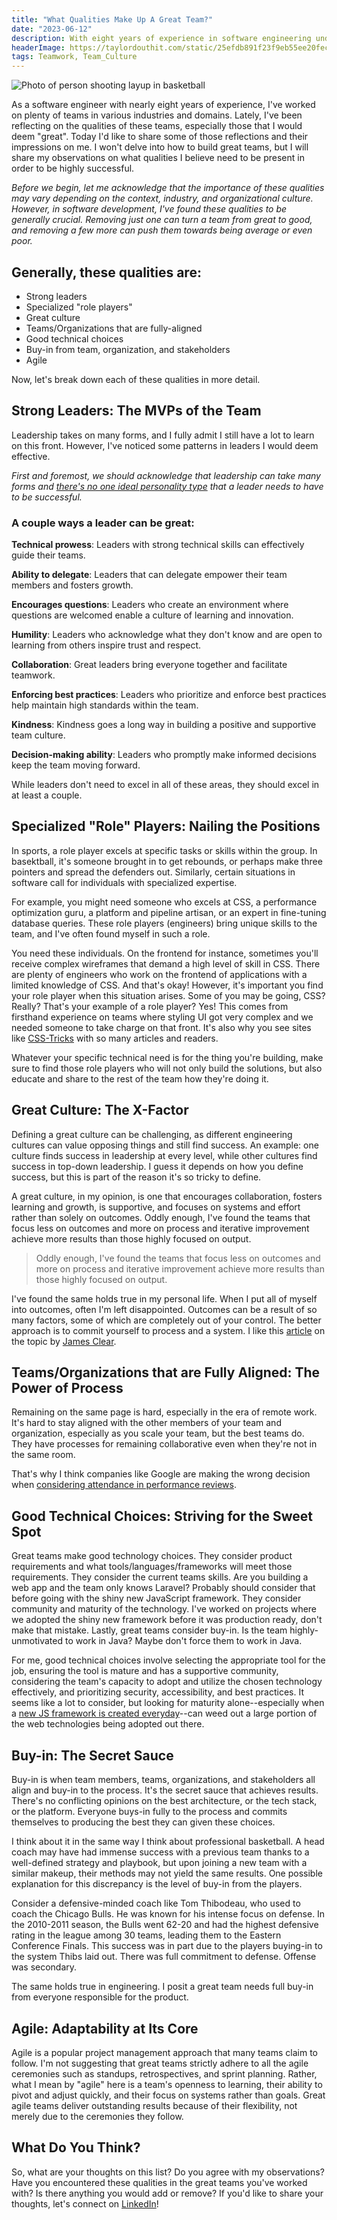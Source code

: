 ```yaml
---
title: "What Qualities Make Up A Great Team?"
date: "2023-06-12"
description: With eight years of experience in software engineering under my belt, I've had the pleasure of working on many teams across many industries. I thought I'd take an opportunity to reflect on and share with you my impressions of what makes a great engineering team.
headerImage: https://taylordouthit.com/static/25efdb891f23f9eb55ee20fecc2ded52/828fb/basketball.jpg
tags: Teamwork, Team_Culture
---
```


![Photo of person shooting layup in basketball](./basketball.jpg)

As a software engineer with nearly eight years of experience, I've worked on plenty of teams in various industries and domains. Lately, I've been reflecting on the qualities of these teams, especially those that I would deem "great". Today I'd like to share some of those reflections and their impressions on me. I won't delve into how to build great teams, but I will share my observations on what qualities I believe need to be present in order to be highly successful.

_Before we begin, let me acknowledge that the importance of these qualities may vary depending on the context, industry, and organizational culture. However, in software development, I've found these qualities to be generally crucial. Removing just one can turn a team from great to good, and removing a few more can push them towards being average or even poor._

## Generally, these qualities are:

- Strong leaders
- Specialized "role players"
- Great culture
- Teams/Organizations that are fully-aligned
- Good technical choices
- Buy-in from team, organization, and stakeholders
- Agile

Now, let's break down each of these qualities in more detail.

## Strong Leaders: The MVPs of the Team

Leadership takes on many forms, and I fully admit I still have a lot to learn on this front. However, I've noticed some patterns in leaders I would deem effective.

_First and foremost, we should acknowledge that leadership can take many forms and [there's no one ideal personality type](https://www.atlassian.com/blog/leadership/every-myers-briggs-personality-type) that a leader needs to have to be successful._

### A couple ways a leader can be great:

**Technical prowess**: Leaders with strong technical skills can effectively guide their teams.

**Ability to delegate**: Leaders that can delegate empower their team members and fosters growth.

**Encourages questions**: Leaders who create an environment where questions are welcomed enable a culture of learning and innovation.

**Humility**: Leaders who acknowledge what they don't know and are open to learning from others inspire trust and respect.

**Collaboration**: Great leaders bring everyone together and facilitate teamwork.

**Enforcing best practices**: Leaders who prioritize and enforce best practices help maintain high standards within the team.

**Kindness**: Kindness goes a long way in building a positive and supportive team culture.

**Decision-making ability**: Leaders who promptly make informed decisions keep the team moving forward.

While leaders don't need to excel in all of these areas, they should excel in at least a couple.

## Specialized "Role" Players: Nailing the Positions

In sports, a role player excels at specific tasks or skills within the group. In basektball, it's someone brought in to get rebounds, or perhaps make three pointers and spread the defenders out. Similarly, certain situations in software call for individuals with specialized expertise.

For example, you might need someone who excels at CSS, a performance optimization guru, a platform and pipeline artisan, or an expert in fine-tuning database queries. These role players (engineers) bring unique skills to the team, and I've often found myself in such a role.

You need these individuals. On the frontend for instance, sometimes you'll receive complex wireframes that demand a high level of skill in CSS. There are plenty of engineers who work on the frontend of applications with a limited knowledge of CSS. And that's okay! However, it's important you find your role player when this situation arises. Some of you may be going, CSS? Really? That's your example of a role player? Yes! This comes from firsthand experience on teams where styling UI got very complex and we needed someone to take charge on that front. It's also why you see sites like [CSS-Tricks](https://css-tricks.com/) with so many articles and readers.

Whatever your specific technical need is for the thing you're building, make sure to find those role players who will not only build the solutions, but also educate and share to the rest of the team how they're doing it.

## Great Culture: The X-Factor

Defining a great culture can be challenging, as different engineering cultures can value opposing things and still find success. An example: one culture finds success in leadership at every level, while other cultures find success in top-down leadership. I guess it depends on how you define success, but this is part of the reason it's so tricky to define.

A great culture, in my opinion, is one that encourages collaboration, fosters learning and growth, is supportive, and focuses on systems and effort rather than solely on outcomes. Oddly enough, I've found the teams that focus less on outcomes and more on process and iterative improvement achieve more results than those highly focused on output.

> Oddly enough, I've found the teams that focus less on outcomes and more on process and iterative improvement achieve more results than those highly focused on output.

I've found the same holds true in my personal life. When I put all of myself into outcomes, often I'm left disappointed. Outcomes can be a result of so many factors, some of which are completely out of your control. The better approach is to commit yourself to process and a system. I like this [article](https://jamesclear.com/goals-systems) on the topic by [James Clear](https://jamesclear.com/).

## Teams/Organizations that are Fully Aligned: The Power of Process

Remaining on the same page is hard, especially in the era of remote work. It's hard to stay aligned with the other members of your team and organization, especially as you scale your team, but the best teams do. They have processes for remaining collaborative even when they're not in the same room.

That's why I think companies like Google are making the wrong decision when [considering attendance in performance reviews](https://www.wsj.com/articles/google-gets-stricter-about-employees-time-in-office-9a20f2e).

## Good Technical Choices: Striving for the Sweet Spot

Great teams make good technology choices. They consider product requirements and what tools/languages/frameworks will meet those requirements. They consider the current teams skills. Are you building a web app and the team only knows Laravel? Probably should consider that before going with the shiny new JavaScript framework. They consider community and maturity of the technology. I've worked on projects where we adopted the shiny new framework before it was production ready, don't make that mistake. Lastly, great teams consider buy-in. Is the team highly-unmotivated to work in Java? Maybe don't force them to work in Java.

For me, good technical choices involve selecting the appropriate tool for the job, ensuring the tool is mature and has a supportive community, considering the team's capacity to adopt and utilize the chosen technology effectively, and prioritizing security, accessibility, and best practices. It seems like a lot to consider, but looking for maturity alone--especially when a [new JS framework is created everyday](https://dayssincelastjavascriptframework.com/)--can weed out a large portion of the web technologies being adopted out there.

## Buy-in: The Secret Sauce

Buy-in is when team members, teams, organizations, and stakeholders all align and buy-in to the process. It's the secret sauce that achieves results. There's no conflicting opinions on the best architecture, or the tech stack, or the platform. Everyone buys-in fully to the process and commits themselves to producing the best they can given these choices.

I think about it in the same way I think about professional basketball. A head coach may have had immense success with a previous team thanks to a well-defined strategy and playbook, but upon joining a new team with a similar makeup, their methods may not yield the same results. One possible explanation for this discrepancy is the level of buy-in from the players.

Consider a defensive-minded coach like Tom Thibodeau, who used to coach the Chicago Bulls. He was known for his intense focus on defense. In the 2010-2011 season, the Bulls went 62-20 and had the highest defensive rating in the league among 30 teams, leading them to the Eastern Conference Finals. This success was in part due to the players buying-in to the system Thibs laid out. There was full commitment to defense. Offense was secondary.

The same holds true in engineering. I posit a great team needs full buy-in from everyone responsible for the product.

## Agile: Adaptability at Its Core

Agile is a popular project management approach that many teams claim to follow. I'm not suggesting that great teams strictly adhere to all the agile ceremonies such as standups, retrospectives, and sprint planning. Rather, what I mean by "agile" here is a team's openness to learning, their ability to pivot and adjust quickly, and their focus on systems rather than goals. Great agile teams deliver outstanding results because of their flexibility, not merely due to the ceremonies they follow.

## What Do You Think?

So, what are your thoughts on this list? Do you agree with my observations? Have you encountered these qualities in the great teams you've worked with? Is there anything you would add or remove? If you'd like to share your thoughts, let's connect on [LinkedIn](https://www.linkedin.com/in/taylordouthit/)!
